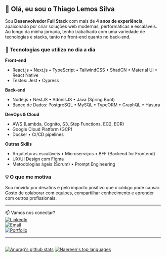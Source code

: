 ## 👋 Olá, eu sou o Thiago Lemos Silva

Sou **Desenvolvedor Full Stack** com mais de **4 anos de experiência**, apaixonado por criar soluções web modernas, performáticas e escaláveis. Ao longo da minha jornada, tenho trabalhado com uma variedade de tecnologias e stacks, tanto no front-end quanto no back-end.

### 🚀 Tecnologias que utilizo no dia a dia

**Front-end**  
- React.js • Next.js • TypeScript • TailwindCSS • ShadCN • Material UI • React Native  
- Testes: Jest • Cypress

**Back-end**  
- Node.js • NestJS • AdonisJS • Java (Spring Boot)  
- Banco de Dados: PostgreSQL • MySQL • TypeORM • GraphQL • Hasura

**DevOps & Cloud**  
- AWS (Lambda, Cognito, S3, Step Functions, EC2, ECR)  
- Google Cloud Platform (GCP)  
- Docker • CI/CD pipelines

**Outras Skills**  
- Arquiteturas escaláveis • Microserviços • BFF (Backend for Frontend)  
- UX/UI Design com Figma  
- Metodologias ágeis (Scrum) • Prompt Engineering

### 💡 O que me motiva
Sou movido por desafios e pelo impacto positivo que o código pode causar. Gosto de colaborar com equipes, compartilhar conhecimento e aprender com outros profissionais.

---

📫 Vamos nos conectar?  
[![LinkedIn](https://img.shields.io/badge/-LinkedIn-0A66C2?style=flat&logo=linkedin&logoColor=white)](https://www.linkedin.com/in/thiagolemossilva)  
[![Email](https://img.shields.io/badge/-Email-%23333?style=flat&logo=gmail&logoColor=white)](mailto:thiagolemos1995@hotmail.com)  
[![Portfolio](https://img.shields.io/badge/-Portfólio-000?style=flat&logo=vercel&logoColor=white)](https://github.com/Thiagolemos1995)

---

## 

[![Anurag's github stats](https://github-readme-stats.vercel.app/api?username=Thiagolemos1995&theme=blue-green)](https://github.com/anuraghazra/github-readme-stats)
[![Naereen's top languages](https://github-readme-stats.vercel.app/api/top-langs/?username=Thiagolemos1995&theme=blue-green)](https://github.com/anuraghazra/github-readme-stats)


